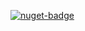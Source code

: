 [![nuget-badge](https://img.shields.io/badge/nuget-active-blue.svg)](https://www.nuget.org/packages/NequeoIOAudio)
